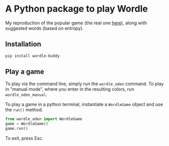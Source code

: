 # A Python package to play Wordle

My reproduction of the popular game (the real one [here](https://www.nytimes.com/games/wordle/index.html)), along with suggested words (based on entropy).

## Installation

```bash
pip install wordle-buddy
```

## Play a game

To play via the command line, simply run the `wordle_oden` command. To play in "manual mode", where you enter in the resulting colors, run `wordle_oden_manual`.

To play a game in a python terminal, instantiate a `WordleGame` object and use the `run()` method.

```python
from wordle_oden import WordleGame
game = WordleGame()
game.run()
```

To exit, press Esc.
